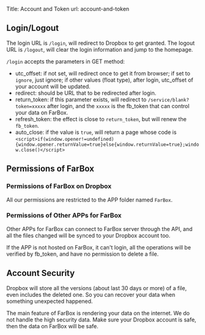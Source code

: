Title: Account and Token
url: account-and-token

## Login/Logout

The login URL is `/login`, will redirect to Dropbox to get granted.
The logout URL is `/logout`, will clear the login information and jump to the homepage.


`/login` accepts the parameters in GET method:

- utc_offset: if not set, will redirect once to get it from browser; if set to `ignore`, just ignore; if other values (float type), after login, utc_offset of your account will be updated.
- redirect: should be URL that to be redirected after login.
- return_token: if this parameter exists, will redirect to  `/service/blank?token=xxxxx` after login, and  the `xxxxx` is the fb_token that can control your data on FarBox.
- refresh_token:  the effect is close to `return_token`, but will renew the `fb_token`.
- auto_close: if the value is `true`, will return a page whose code is `<script>if(window.opener!=undefined){window.opener.returnValue=true}else{window.returnValue=true};window.close()</script>`

 

## Permissions of FarBox

### Permissions of FarBox on Dropbox

All our permissions are restricted to the APP folder named `FarBox`.


### Permissions of Other APPs for FarBox

Other APPs for FarBox can connect to FarBox server through the API, and all the files changed will be synced to your Dropbox account too.

If the APP is not hosted on FarBox, it can't login, all the operations will be verified by fb_token, and have no permission to delete a file.


## Account Security

Dropbox will store all the versions (about last 30 days or more) of a file, even includes the deleted one. So you can recover your data when something unexpected happened.

The main feature of FarBox is rendering your data on the internet. We do not handle the  high security data. Make sure your Dropbox account is safe, then the data on FarBox will be safe.
